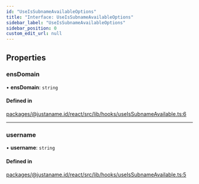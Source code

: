 ```yaml
---
id: "UseIsSubnameAvailableOptions"
title: "Interface: UseIsSubnameAvailableOptions"
sidebar_label: "UseIsSubnameAvailableOptions"
sidebar_position: 0
custom_edit_url: null
---
```


## Properties

### ensDomain

• **ensDomain**: `string`

#### Defined in

[packages/@justaname.id/react/src/lib/hooks/useIsSubnameAvailable.ts:6](https://github.com/JustaName-id/JustaName-sdk/blob/11f6578/packages/@justaname.id/react/src/lib/hooks/useIsSubnameAvailable.ts#L6)

___

### username

• **username**: `string`

#### Defined in

[packages/@justaname.id/react/src/lib/hooks/useIsSubnameAvailable.ts:5](https://github.com/JustaName-id/JustaName-sdk/blob/11f6578/packages/@justaname.id/react/src/lib/hooks/useIsSubnameAvailable.ts#L5)
